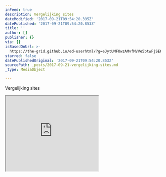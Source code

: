 ```yaml
---
inFeed: true
description: Vergelijking sites
dateModified: '2017-09-21T09:54:20.395Z'
datePublished: '2017-09-21T09:54:20.853Z'
title: ''
author: []
publisher: {}
via: {}
isBasedOnUrl: >-
  https://the-grid.github.io/ed-userhtml/?g=eJytUMFOwzAMvfMVVe5btwFjSE0lxjSJOz_gpd7mNU2K4xb693isQ3DjgJRD7Pf83rOL5JhayWRo0RrBD8lP0MOla7LEzpo8r7BHH1vkNIX9njyBYMvxwNA0MMUuT7Fjh4pgyk_63jrkYeKVlmR6SqYs8otkWXgKdcborUkyKP-IqEY__F1KJjsy7v_kDF41KMzzL7Xpebgs_mepb-kDBmTwvxfJboqK-sx5SMmaCigNLoanywxieI5BQH9ssgoEJg1WBC8baxar5Ww5G7up21FlzVi14Go4aGYKghxQpN-hKoYR99SQWDO_H2tNrTy1H8ZGT_huTYjcAPixF7lCtobx0HnglsnhiIATihrUR8W324fF7BprB4ncCNzePa426-tI1SMLpbOi3udK70RieNVDW7PGmk61RtZT6YHKT0bi2Y0
starred: false
datePublishedOriginal: '2017-09-21T09:54:20.853Z'
sourcePath: _posts/2017-09-21-vergelijking-sites.md
_type: MediaObject

---
```

Vergelijking sites

<iframe src="https://the-grid.github.io/ed-userhtml/?g=eJytUMFOwzAMvfMVVe5btwFjSE0lxjSJOz_gpd7mNU2K4xb693isQ3DjgJRD7Pf83rOL5JhayWRo0RrBD8lP0MOla7LEzpo8r7BHH1vkNIX9njyBYMvxwNA0MMUuT7Fjh4pgyk_63jrkYeKVlmR6SqYs8otkWXgKdcborUkyKP-IqEY__F1KJjsy7v_kDF41KMzzL7Xpebgs_mepb-kDBmTwvxfJboqK-sx5SMmaCigNLoanywxieI5BQH9ssgoEJg1WBC8baxar5Ww5G7up21FlzVi14Go4aGYKghxQpN-hKoYR99SQWDO_H2tNrTy1H8ZGT_huTYjcAPixF7lCtobx0HnglsnhiIATihrUR8W324fF7BprB4ncCNzePa426-tI1SMLpbOi3udK70RieNVDW7PGmk61RtZT6YHKT0bi2Y0" height="244" style=""></iframe>